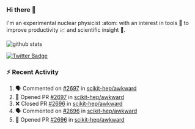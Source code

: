 ### Hi there 👋 

I'm an experimental nuclear physicist :atom: with an interest in tools :wrench: to improve productivity :chart_with_upwards_trend: and scientific insight :telescope:.

![github stats](https://github-readme-stats.vercel.app/api?username=agoose77&show_icons=true&hide_rank=true&hide_title=true&bg_color=30,e76445,904e95&text_color=efe3ec&icon_color=efe3ec)
<!--
**agoose77/agoose77** is a ✨ _special_ ✨ repository because its `README.md` (this file) appears on your GitHub profile.

Here are some ideas to get you started:

- 🔭 I’m currently working on ...
- 🌱 I’m currently learning ...
- 👯 I’m looking to collaborate on ...
- 🤔 I’m looking for help with ...
- 💬 Ask me about ...
- 📫 How to reach me: ...
- 😄 Pronouns: ...
- ⚡ Fun fact: ...
-->

[![Twitter Badge](https://img.shields.io/twitter/follow/agoose77?style=flat-square&logo=Twitter&logoColor=white&color=cornflowerblue)](https://twitter.com/agoose77)

### :zap: Recent Activity

<!--START_SECTION:activity-->
1. 🗣 Commented on [#2697](https://github.com/scikit-hep/awkward/pull/2697#issuecomment-1708890391) in [scikit-hep/awkward](https://github.com/scikit-hep/awkward)
2. 💪 Opened PR [#2697](https://github.com/scikit-hep/awkward/pull/2697) in [scikit-hep/awkward](https://github.com/scikit-hep/awkward)
3. ❌ Closed PR [#2696](https://github.com/scikit-hep/awkward/pull/2696) in [scikit-hep/awkward](https://github.com/scikit-hep/awkward)
4. 🗣 Commented on [#2696](https://github.com/scikit-hep/awkward/pull/2696#issuecomment-1708852735) in [scikit-hep/awkward](https://github.com/scikit-hep/awkward)
5. 💪 Opened PR [#2696](https://github.com/scikit-hep/awkward/pull/2696) in [scikit-hep/awkward](https://github.com/scikit-hep/awkward)
<!--END_SECTION:activity-->
